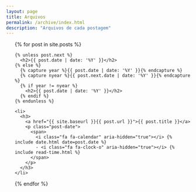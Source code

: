 ```yaml
---
layout: page
title: Arquivos
permalink: /archive/index.html
description: "Arquivos de cada postagem"
---
```


<ul class="posts">
  {% for post in site.posts %}

    {% unless post.next %}
      <h2>{{ post.date | date: '%Y' }}</h2>
    {% else %}
      {% capture year %}{{ post.date | date: '%Y' }}{% endcapture %}
      {% capture nyear %}{{ post.next.date | date: '%Y' }}{% endcapture %}
      {% if year != nyear %}
        <h2>{{ post.date | date: '%Y' }}</h2>
      {% endif %}
    {% endunless %}

    <li>
      <h3>
        <a href="{{ site.baseurl }}{{ post.url }}">{{ post.title }}</a>
        <p class="post-date">
          <span>
            <i class="fa fa-calendar" aria-hidden="true"></i> {% include date.html date=post.date %}
            - <i class="fa fa-clock-o" aria-hidden="true"></i> {% include read-time.html %}
          </span>
        </p>
      </h3>
    </li>

  {% endfor %}
</ul>

